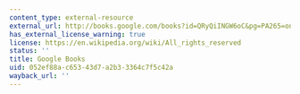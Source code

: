 ```yaml
---
content_type: external-resource
external_url: http://books.google.com/books?id=QRyQiINGW6oC&pg=PA265=onepage
has_external_license_warning: true
license: https://en.wikipedia.org/wiki/All_rights_reserved
status: ''
title: Google Books
uid: 052ef88a-c653-43d7-a2b3-3364c7f5c42a
wayback_url: ''
---
```

